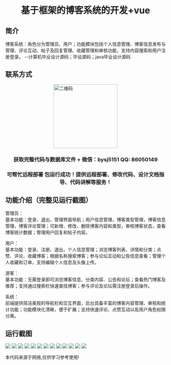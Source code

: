 <p><h1 align="center">基于框架的博客系统的开发+vue</h1></p>

## 简介
博客系统：角色分为管理员、用户；功能模块包括个人信息管理、博客信息发布与管理、评论互动、帖子及回复管理、收藏管理和审核功能，支持内容搜索和用户注册登录。    --计算机毕业设计源码；毕设源码；java毕业设计源码


## 联系方式
<img src="https://bs-1329754181.cos.ap-shanghai.myqcloud.com/wx.jpg" alt="二维码" style="display: block; margin: 0 auto;" width="200px">
<p><h3 align="center">获取完整代码与数据库文件 + 微信：bysj5151 QQ: 86050149</h3></p>
<p><h3 align="center">可帮忙远程部署 包运行成功！提供远程部署、修改代码、设计文档指导、代码讲解等服务！</h3></p>

## 功能介绍（完整见运行截图）
管理员：  
基本功能：登录、退出，管理界面导航；用户信息管理，博客类型管理，博客信息管理，博客评论管理；可新增、修改、删除博客内容和类型，审核博客状态，查看博客统计数据；管理用户回复和帖子内容。  

用户：  
基本功能：登录、注册、退出，个人信息管理；浏览博客列表、详情和分类；点赞、评论、收藏博客；根据名称搜索博客；参与论坛互动和公告信息查看；管理个人收藏和订单，支持编辑个人信息及头像上传。  

游客：  
基本功能：无需登录即可浏览博客信息、分类内容、公告和论坛；查看热门博客及推荐；支持通过搜索栏快速查找博客；参与评论及论坛需注册登录后操作。  

系统：  
前端提供简洁美观的导航栏和交互界面，后台具备丰富的博客内容管理、审核和统计功能；功能模块化清晰，便于扩展；支持快速评论、点赞互动以及用户角色权限分离。


## 运行截图
![](https://bs-1329754181.cos.ap-shanghai.myqcloud.com/ssm/BlogSystemDevelopment1/img/001.jpg)
![](https://bs-1329754181.cos.ap-shanghai.myqcloud.com/ssm/BlogSystemDevelopment1/img/002.jpg)
![](https://bs-1329754181.cos.ap-shanghai.myqcloud.com/ssm/BlogSystemDevelopment1/img/003.jpg)
![](https://bs-1329754181.cos.ap-shanghai.myqcloud.com/ssm/BlogSystemDevelopment1/img/004.jpg)
![](https://bs-1329754181.cos.ap-shanghai.myqcloud.com/ssm/BlogSystemDevelopment1/img/005.jpg)
![](https://bs-1329754181.cos.ap-shanghai.myqcloud.com/ssm/BlogSystemDevelopment1/img/006.jpg)
![](https://bs-1329754181.cos.ap-shanghai.myqcloud.com/ssm/BlogSystemDevelopment1/img/007.jpg)
![](https://bs-1329754181.cos.ap-shanghai.myqcloud.com/ssm/BlogSystemDevelopment1/img/008.jpg)
![](https://bs-1329754181.cos.ap-shanghai.myqcloud.com/ssm/BlogSystemDevelopment1/img/009.jpg)
![](https://bs-1329754181.cos.ap-shanghai.myqcloud.com/ssm/BlogSystemDevelopment1/img/010.jpg)
![](https://bs-1329754181.cos.ap-shanghai.myqcloud.com/ssm/BlogSystemDevelopment1/img/011.jpg)
![](https://bs-1329754181.cos.ap-shanghai.myqcloud.com/ssm/BlogSystemDevelopment1/img/012.jpg)
![](https://bs-1329754181.cos.ap-shanghai.myqcloud.com/ssm/BlogSystemDevelopment1/img/013.jpg)

<p>本代码来源于网络,仅供学习参考使用!</p>

